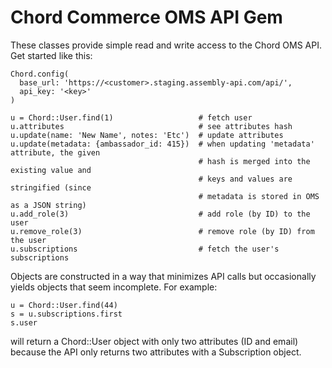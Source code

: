 # Chord Commerce OMS API Gem

These classes provide simple read and write access to the Chord OMS API. Get started like this:

    Chord.config(
      base_url: 'https://<customer>.staging.assembly-api.com/api/',
      api_key: '<key>'
    )

    u = Chord::User.find(1)                   # fetch user
    u.attributes                              # see attributes hash
    u.update(name: 'New Name', notes: 'Etc')  # update attributes
    u.update(metadata: {ambassador_id: 415})  # when updating 'metadata' attribute, the given
                                              # hash is merged into the existing value and
                                              # keys and values are stringified (since
                                              # metadata is stored in OMS as a JSON string)
    u.add_role(3)                             # add role (by ID) to the user
    u.remove_role(3)                          # remove role (by ID) from the user
    u.subscriptions                           # fetch the user's subscriptions

Objects are constructed in a way that minimizes API calls but occasionally yields objects that seem incomplete. For example:

    u = Chord::User.find(44)
    s = u.subscriptions.first
    s.user

will return a Chord::User object with only two attributes (ID and email) because the API only returns two attributes with a Subscription object.

